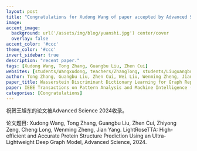 ```yaml
---
layout: post
title: "Congratulations for Xudong Wang of paper accepted by Advanced Science 2024!"
image:
accent_image:
  background: url('/assets/img/blog/yuanshi.jpg') center/cover
  overlay: false
accent_color: '#ccc'
theme_color: '#ccc'
invert_sidebar: true
description: "recent paper."
tags: [Xudong Wang, Tong Zhang, Guangbu Liu, Zhen Cui]
websites: [students/Wangxudong, teachers/ZhangTong, students/Liuguangbu, teachers/CuiZhen]
author: Tong Zhang, Guangbu Liu, Zhen Cui, Wei Liu, Wenming Zheng, Jian Yang.
paper_title: Wasserstein Discriminant Dictionary Learning for Graph Representation.
paper: IEEE Transactions on Pattern Analysis and Machine Intelligence (T-PAMI) 2024.
categories: [Congratulations]
---
```

祝贺王旭东的论文被Advanced Science 2024收录。

论文题目: Xudong Wang, Tong Zhang, Guangbu Liu, Zhen Cui, Zhiyong Zeng, Cheng Long, Wenming Zheng, Jian Yang. LightRoseTTA: High-efficient and Accurate Protein Structure Prediction Using an Ultra-Lightweight Deep Graph Model, Advanced Science, 2024.
